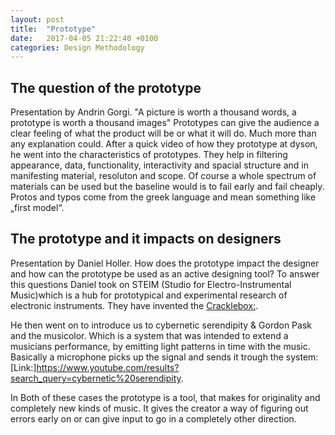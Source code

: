 ```yaml
---
layout: post
title:  "Prototype"
date:   2017-04-05 21:22:40 +0100
categories: Design Methodology
---
```

## The question of the prototype ##
Presentation by Andrin Gorgi.
"A picture is worth a thousand words, a prototype is worth a thousand images"
Prototypes can give the audience a clear feeling of what the product will be or what it will do. Much more than any explanation could. After a quick video of how they prototype at dyson, he went into the characteristics of prototypes.
They help in filtering appearance, data, functionality, interactivity and spacial structure and in manifesting material, resoluton and scope.
Of course a whole spectrum of materials can be used but the baseline would is to fail early and fail cheaply.
Protos and typos come from the greek language and mean something like „first model“.  

## The prototype and it impacts on designers ##
Presentation by Daniel Holler.
How does the prototype impact the designer and how can the prototype be used as an active designing tool? To answer this questions Daniel took on STEIM (Studio for Electro-Instrumental Music)which is a hub for prototypical and experimental research of electronic instruments.
They have invented the [Cracklebox:](https://www.youtube.com/watch?v=EO96lK0Fvx4).

He then went on to introduce us to cybernetic serendipity & Gordon Pask and the musicolor. Which is a system that was intended to extend a musicians performance, by emitting light patterns in time with the music. Basically a microphone picks up the signal and sends it trough the system: [Link:]https://www.youtube.com/results?search_query=cybernetic%20serendipity.

In Both of these cases the prototype is a tool, that makes for originality and completely new kinds of music. It gives the creator a way of figuring out errors early on or can give input to go in a completely other direction.
